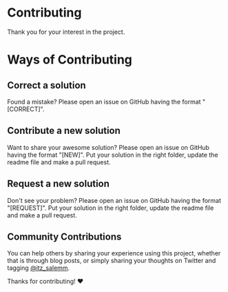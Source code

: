 # Contributing

Thank you for your interest in the project.

# Ways of Contributing

## Correct a solution

Found a mistake? Please open an issue on GitHub having the format "[CORRECT]".

## Contribute a new solution

Want to share your awesome solution? Please open an issue on GitHub having the format "[NEW]". Put your solution in the right folder, update the readme file and make a pull request.

## Request a new solution

Don't see your problem? Please open an issue on GitHub having the format "[REQUEST]". Put your solution in the right folder, update the readme file and make a pull request.

## Community Contributions

You can help others by sharing your experience using this project, whether that is through blog posts, or simply
sharing your thoughts on Twitter and tagging [@itz_salemm](https://twitter.com/itz_salemm).

Thanks for contributing! ❤️
